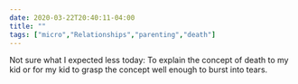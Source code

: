 ```yaml
---
date: 2020-03-22T20:40:11-04:00
title: ""
tags: ["micro","Relationships","parenting","death"]
---
```

Not sure what I expected less today: To explain the concept of death to my kid or for my kid to grasp the concept well enough to burst into tears.
